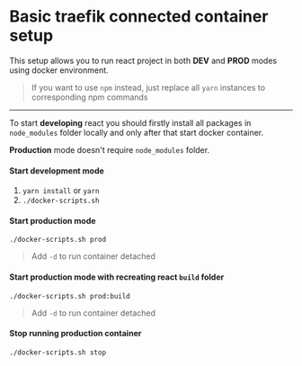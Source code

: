 # Basic traefik connected container setup

This setup allows you to run react project in both **DEV** and **PROD** modes using docker environment.
> If you want to use `npm` instead, just replace all `yarn` instances to corresponding npm commands

---

To start **developing** react you should firstly install all packages in `node_modules` folder locally and only after that start docker container.

**Production** mode doesn't require `node_modules` folder.

#### Start **development** mode
1. `yarn install` or `yarn`
2. `./docker-scripts.sh`

#### Start **production** mode
`./docker-scripts.sh prod`
> Add `-d` to run container detached

#### Start **production** mode with recreating react `build` folder
`./docker-scripts.sh prod:build`
> Add `-d` to run container detached

#### Stop running **production** container
`./docker-scripts.sh stop`